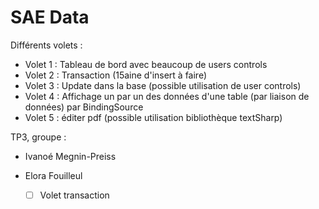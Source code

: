 # SAE Data

Différents volets :
- Volet 1 : Tableau de bord avec beaucoup de users controls
- Volet 2 : Transaction (15aine d'insert à faire)
- Volet 3 : Update dans la base (possible utilisation de user controls)
- Volet 4 : Affichage un par un des données d'une table (par liaison de données) par BindingSource
- Volet 5 : éditer pdf (possible utilisation bibliothèque textSharp)

TP3, groupe :

- Ivanoé Megnin-Preiss

- Elora Fouilleul
  - [ ] Volet transaction
